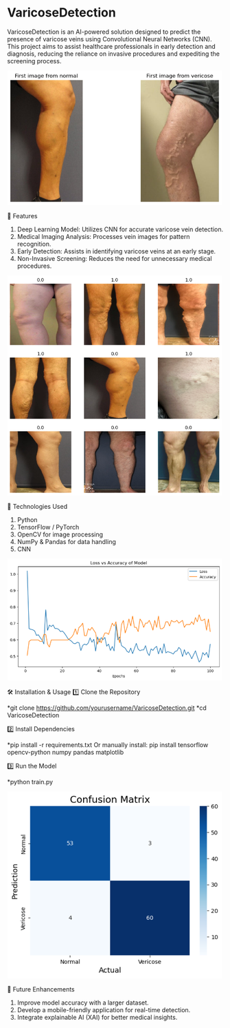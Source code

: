 # VaricoseDetection
VaricoseDetection is an AI-powered solution designed to predict the presence of varicose veins using Convolutional Neural Networks (CNN). This project aims to assist healthcare professionals in early detection and diagnosis, reducing the reliance on invasive procedures and expediting the screening process.

<img src="download.png" alt="ADAS-PeVision Demo" width="500">


🚀 Features
1. Deep Learning Model: Utilizes CNN for accurate varicose vein detection.
2. Medical Imaging Analysis: Processes vein images for pattern recognition.
3. Early Detection: Assists in identifying varicose veins at an early stage.
4. Non-Invasive Screening: Reduces the need for unnecessary medical procedures.

<img src="download-1.png" alt="ADAS-PeVision Demo" width="500">

🔧 Technologies Used
1. Python
2. TensorFlow / PyTorch
3. OpenCV for image processing
4. NumPy & Pandas for data handling
5. CNN

<img src="download-2.png" alt="ADAS-PeVision Demo" width="500">

🛠 Installation & Usage
1️⃣ Clone the Repository

*git clone https://github.com/yourusername/VaricoseDetection.git
*cd VaricoseDetection

2️⃣ Install Dependencies

*pip install -r requirements.txt
Or manually install:
pip install tensorflow opencv-python numpy pandas matplotlib

3️⃣ Run the Model

*python train.py

<img src="download-3.png" alt="ADAS-PeVision Demo" width="500">

📌 Future Enhancements
1. Improve model accuracy with a larger dataset.
2. Develop a mobile-friendly application for real-time detection.
3. Integrate explainable AI (XAI) for better medical insights.

